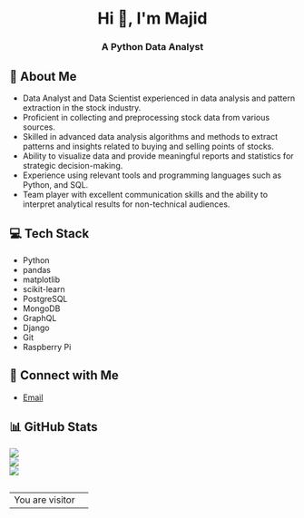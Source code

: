 <h1 align="center">Hi 👋, I'm Majid</h1>
<h3 align="center">A Python Data Analyst</h3>

## 💫 About Me
- Data Analyst and Data Scientist experienced in data analysis and pattern extraction in the stock industry.
- Proficient in collecting and preprocessing stock data from various sources.
- Skilled in advanced data analysis algorithms and methods to extract patterns and insights related to buying and selling points of stocks.
- Ability to visualize data and provide meaningful reports and statistics for strategic decision-making.
- Experience using relevant tools and programming languages such as Python, and SQL.
- Team player with excellent communication skills and the ability to interpret analytical results for non-technical audiences.

## 💻 Tech Stack

* Python
* pandas
* matplotlib
* scikit-learn
* PostgreSQL
* MongoDB
* GraphQL
* Django
* Git
* Raspberry Pi 

## 🔗 Connect with Me

* [Email](majidpy89@gmail.com)
<!-- * [LinkedIn](https://www.linkedin.com/in/majid-shajari/)
* [Personal Website](https://www.example.com/) -->

## 📊 GitHub Stats

![](https://github-readme-stats.vercel.app/api?username=MajidShajari&theme=shades-of-purple&hide_border=false&include_all_commits=true&count_private=false)<br/>
![](https://github-readme-streak-stats.herokuapp.com/?user=MajidShajari&theme=shades-of-purple&hide_border=false)<br/>
![](https://github-readme-stats.vercel.app/api/top-langs/?username=MajidShajari&theme=shades-of-purple&hide_border=false&include_all_commits=true&count_private=false&layout=compact)

<!-- ## 🏆 Top Projects

* [Project 1](https://github.com/user/project1) - Description of project
* [Project 2](https://github.com/user/project2) - Description of project
* [Project 3](https://github.com/user/project3) - Description of project

## 📚 Certifications & Training

* Certification 1 - Issuing organization
* Certification 2 - Issuing organization
* Training course 1 - Training provider
* Training course 2 - Training provider
 -->
## 

<table align="center">
  <tr>
    <td>You are visitor</td>
    <td><img src="https://profile-counter.glitch.me/MajidShajari/count.svg" alt="" /></td>
  </tr>
</table>
